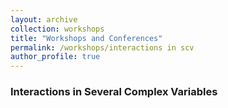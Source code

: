 ```yaml
---
layout: archive
collection: workshops
title: "Workshops and Conferences"
permalink: /workshops/interactions in scv
author_profile: true
---
```



### Interactions in Several Complex Variables

